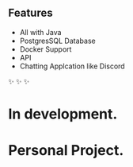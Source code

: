 ## Features
- All with Java
- PostgresSQL Database
- Docker Support
- API
- Chatting Applcation like Discord

✨ ✨ ✨

# In development. 
# Personal Project.
